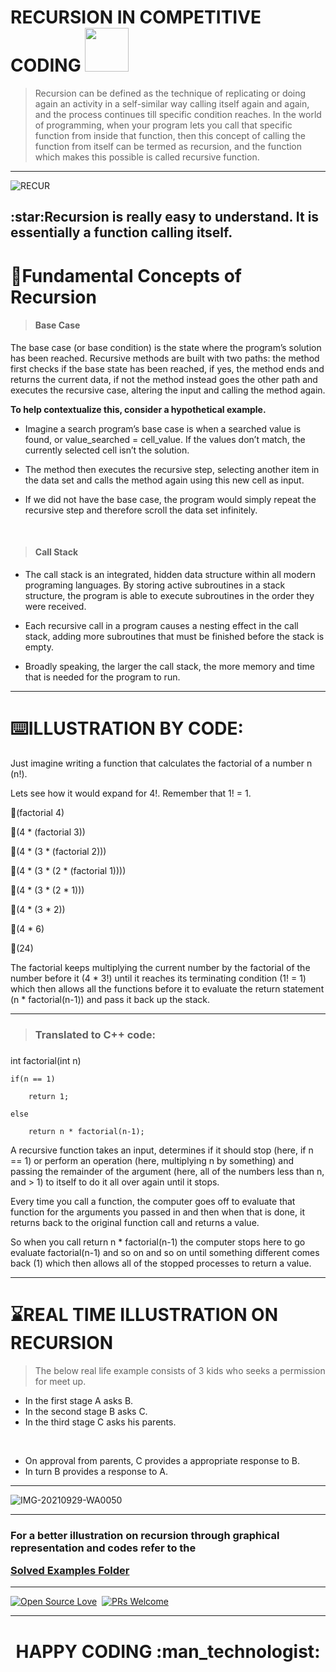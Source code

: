 # RECURSION IN COMPETITIVE CODING <img src = "https://media1.giphy.com/media/JZ40cnfnN11KycrvMF/giphy.gif?cid=ecf05e47a0n3gi1bfqntqmob8g9aid1oyj2wr3ds3mg700bl&rid=giphy.gif" width = 70px>

> Recursion can be defined as the technique of replicating or doing again an activity in a self-similar way calling itself again and again, and the process continues till specific condition reaches. 
> In the world of programming, when your program lets you call that specific function from inside that function, then this concept of calling the function from itself can be termed as recursion, and the function which makes this possible is called recursive function. 

<hr>

![RECUR](https://user-images.githubusercontent.com/77975418/136184306-44894c93-7141-4714-b749-4056a12775fc.jpg)



<h2>:star:Recursion is really easy to understand. It is essentially a function calling itself.<h2>

# 🎯Fundamental Concepts of Recursion
	
> <h4> Base Case </h4>
	
The base case (or base condition) is the state where the program’s solution has been reached. Recursive methods are built with two paths: the method first checks if the base state has been reached, if yes, the method ends and returns the current data, if not the method instead goes the other path and executes the recursive case, altering the input and calling the method again.

**To help contextualize this, consider a hypothetical example.**

- Imagine a search program’s base case is when a searched value is found, or value_searched = cell_value. If the values don’t match, the currently selected cell isn’t the solution.

- The method then executes the recursive step, selecting another item in the data set and calls the method again using this new cell as input.

- If we did not have the base case, the program would simply repeat the recursive step and therefore scroll the data set infinitely.

<br>

> <h4> Call Stack </h4>

- The call stack is an integrated, hidden data structure within all modern programing languages. By storing active subroutines in a stack structure, the program is able to execute subroutines in the order they were received.

- Each recursive call in a program causes a nesting effect in the call stack, adding more subroutines that must be finished before the stack is empty.

- Broadly speaking, the larger the call stack, the more memory and time that is needed for the program to run.

<hr>
  
# :keyboard:ILLUSTRATION BY CODE:
Just imagine writing a function that calculates the factorial of a number n (n!). 

Lets see how it would expand for 4!. Remember that 1! = 1.
  
:star2:(factorial 4)
  
:star2:(4 * (factorial 3))
  
:star2:(4 * (3 * (factorial 2)))
  
:star2:(4 * (3 * (2 * (factorial 1))))
  
:star2:(4 * (3 * (2 * 1)))
  
:star2:(4 * (3 * 2))
  
:star2:(4 * 6)
  
:star2:(24)

The factorial keeps multiplying the current number by the factorial of the number before it (4 * 3!) until it reaches its terminating condition (1! = 1) which then allows all the functions before it to evaluate the return statement (n * factorial(n-1)) and pass it back up the stack.
	
<hr>
	
	
  
> <h3>Translated to C++ code: <h3>

int factorial(int n)
  
	if(n == 1)
  
		return 1;
  
	else
  
		return n * factorial(n-1);
  

A recursive function takes an input, determines if it should stop (here, if n == 1) or perform an operation (here, multiplying n by something) and passing the remainder of the argument (here, all of the numbers less than n, and > 1) to itself to do it all over again until it stops.
  
Every time you call a function, the computer goes off to evaluate that function for the arguments you passed in and then when that is done, it returns back to the original function call and returns a value. 

So when you call return n * factorial(n-1) the computer stops here to go evaluate factorial(n-1) and so on and so on until something different comes back (1) which then allows all of the stopped processes to return a value.
	
<hr>
	
# :hourglass:REAL TIME ILLUSTRATION ON RECURSION

> The below real life example consists of 3 kids who seeks a permission for  meet up.

- In the first stage A asks B.
- In the second stage B asks C.
- In the third stage C asks his parents.


<br>

- On approval from parents, C provides a appropriate response to B.
- In turn B provides a response to A.

<hr>

![IMG-20210929-WA0050](https://user-images.githubusercontent.com/77975418/135330471-5d7d7187-89c5-41b8-913d-6f66378f9da9.jpg)

<hr>


<b><h3>For a better illustration on recursion through graphical representation and codes refer to the
  
[Solved Examples Folder](https://github.com/ISTE-VIT/The-CP-Companion/tree/main/RECURSION/SOLVED%20EXAMPLES)</h3></b>
	
	
<hr>

        
	

	
[![Open Source Love](https://badges.frapsoft.com/os/v1/open-source.svg?v=102)](https://hacktoberfest.digitalocean.com/)&nbsp;
[![PRs Welcome](https://img.shields.io/badge/PRs-welcome-brightgreen.svg?style=flat-square)]()&nbsp;

	
<hr>

<h1><p align="center"> HAPPY CODING :man_technologist:	</p></h1>

	
